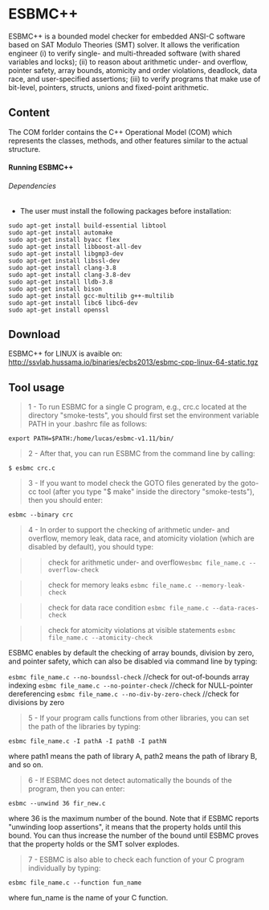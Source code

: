 # ESBMC++
ESBMC++ is a bounded model checker for embedded ANSI-C software based on SAT Modulo Theories (SMT) solver. It allows the verification engineer (i) to verify single- and multi-threaded software (with shared variables and locks); (ii) to reason about arithmetic under- and overflow, pointer safety, array bounds, atomicity and order violations, deadlock, data race, and user-specified assertions; (iii) to verify programs that make use of bit-level, pointers, structs, unions and fixed-point arithmetic.

## Content
The COM forlder contains the C++ Operational Model (COM) which represents the classes, methods, and other features similar to the actual structure.

#### Running ESBMC++

###### Dependencies

* The user must install the following packages before installation:

```
sudo apt-get install build-essential libtool
sudo apt-get install automake
sudo apt-get install byacc flex
sudo apt-get install libboost-all-dev
sudo apt-get install libgmp3-dev
sudo apt-get install libssl-dev
sudo apt-get install clang-3.8
sudo apt-get install clang-3.8-dev
sudo apt-get install lldb-3.8
sudo apt-get install bison
sudo apt-get install gcc-multilib g++-multilib
sudo apt-get install libc6 libc6-dev
sudo apt-get install openssl
```
## Download
ESBMC++ for LINUX is avaible on:
http://ssvlab.hussama.io/binaries/ecbs2013/esbmc-cpp-linux-64-static.tgz

## Tool usage
>1 - To run ESBMC for a single C program, e.g., crc.c located at the directory "smoke-tests", you should first set the environment variable PATH in your .bashrc file as follows:

`export PATH=$PATH:/home/lucas/esbmc-v1.11/bin/`

>2 - After that, you can run ESBMC from the command line by calling:

`$ esbmc crc.c`

>3 - If you want to model check the GOTO files generated by the goto-cc tool (after you type "$ make" inside the directory "smoke-tests"), then you should enter:

`esbmc --binary crc`

>4 - In order to support the checking of arithmetic under- and overflow, memory leak, data race, and atomicity violation (which are disabled by default), you should type:

>>check for arithmetic under- and overflow`esbmc file_name.c --overflow-check`

>>check for memory leaks `esbmc file_name.c --memory-leak-check`

>>check for data race condition	`esbmc file_name.c --data-races-check`

>>check for atomicity violations at visible statements `esbmc file_name.c --atomicity-check`

ESBMC enables by default the checking of array bounds, division by zero, and pointer safety, which can also be disabled via command line by typing:

`esbmc file_name.c --no-boundssl-check`		//check for out-of-bounds array indexing
`esbmc file_name.c --no-pointer-check`	//check for NULL-pointer dereferencing
`esbmc file_name.c --no-div-by-zero-check`	//check for divisions by zero

>5 - If your program calls functions from other libraries, you can set the path of the libraries by typing:

`esbmc file_name.c -I pathA -I pathB -I pathN`

where path1 means the path of library A, path2 means the path of library B, and so on.

>6 - If ESBMC does not detect automatically the bounds of the program, then you can enter:

`esbmc --unwind 36 fir_new.c`

where 36 is the maximum number of the bound. Note that if ESBMC reports "unwinding loop assertions", it means that the property holds until this bound. You can thus increase the number of the bound until ESBMC proves that the property holds or the SMT solver explodes.

>7 - ESBMC is also able to check each function of your C program individually by typing:

`esbmc file_name.c --function fun_name`

where fun_name is the name of your C function.

